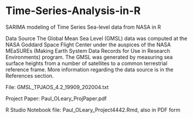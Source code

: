 # Time-Series-Analysis-in-R

SARIMA modeling of Time Series Sea-level data from NASA in R

Data Source
The Global Mean Sea Level (GMSL) data was computed at the NASA Goddard Space Flight Center under the auspices of the NASA MEaSUREs (Making Earth System Data Records for Use in Research Environments) program. The GMSL was generated by measuring sea surface heights from a number of satellites to a common terrestrial reference frame. More information regarding the data source is in the References section.

File:  GMSL_TPJAOS_4.2_19909_202004.txt

Project Paper:
Paul_OLeary_ProjPaper.pdf

R Studio Notebook file:
Paul_OLeary_Project4442.Rmd,  also in PDF form



